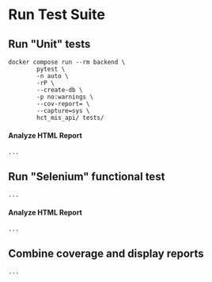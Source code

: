 # Run Test Suite


## Run "Unit" tests 

    docker compose run --rm backend \
            pytest \
            -n auto \
            -rP \
            --create-db \
            -p no:warnings \
            --cov-report= \
            --capture=sys \
            hct_mis_api/ tests/


#### Analyze HTML Report
    
    ...

## Run "Selenium" functional test

    ...

#### Analyze HTML Report

    ...

## Combine coverage and display reports

    ...
